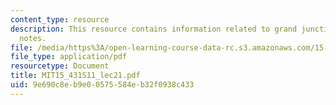 ```yaml
---
content_type: resource
description: This resource contains information related to grand junction lecture
  notes.
file: /media/https%3A/open-learning-course-data-rc.s3.amazonaws.com/15-431-entrepreneurial-finance-spring-2011/9e690c8eb9e00575584eb32f0938c433_MIT15_431S11_lec21.pdf
file_type: application/pdf
resourcetype: Document
title: MIT15_431S11_lec21.pdf
uid: 9e690c8e-b9e0-0575-584e-b32f0938c433
---
```

